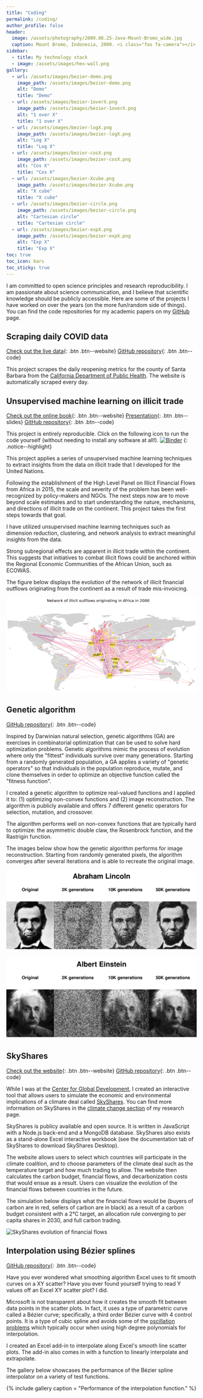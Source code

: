 ```yaml
---
title: "Coding"
permalink: /coding/
author_profile: false
header:
  image: /assets/photography/2009.08.25-Java-Mount-Bromo_wide.jpg
  caption: Mount Bromo, Indonesia, 2009. <i class="fas fa-camera"></i> A. Lépissier
sidebar:
  - title: My technology stack
  - image: /assets/images/hex-wall.png
gallery:
  - url: /assets/images/bezier-demo.png
    image_path: /assets/images/bezier-demo.png
    alt: "Demo"
    title: "Demo"
  - url: /assets/images/bezier-1overX.png
    image_path: /assets/images/bezier-1overX.png
    alt: "1 over X"
    title: "1 over X"
  - url: /assets/images/bezier-logX.png
    image_path: /assets/images/bezier-logX.png
    alt: "Log X"
    title: "Log X"
  - url: /assets/images/bezier-cosX.png
    image_path: /assets/images/bezier-cosX.png
    alt: "Cos X"
    title: "Cos X"
  - url: /assets/images/bezier-Xcube.png
    image_path: /assets/images/bezier-Xcube.png
    alt: "X cube"
    title: "X cube"
  - url: /assets/images/bezier-circle.png
    image_path: /assets/images/bezier-circle.png
    alt: "Cartesian circle"
    title: "Cartesian circle"
  - url: /assets/images/bezier-expX.png
    image_path: /assets/images/bezier-expX.png
    alt: "Exp X"
    title: "Exp X"
toc: true
toc_icon: bars
toc_sticky: true
---
```


I am committed to open science principles and research reproducibility. I am passionate about science communication, and I believe that scientific knowledge should be publicly accessible. Here are some of the projects I have worked on over the years (on the more fun/random side of things). You can find the code repositories for my academic papers on my [GitHub](https://github.com/walice) page.

## Scraping daily COVID data

[Check out the live data](https://alicelepissier.com/COVID-SB/){: .btn .btn--website} [<i class="fab fa-github"></i> GitHub repository](https://github.com/walice/COVID-SB){: .btn .btn--code}

This project scrapes the daily reopening metrics for the county of Santa Barbara from the [California Department of Public Health](https://www.cdph.ca.gov/Programs/CID/DCDC/Pages/COVID-19/COVID19CountyDataTable.aspx). The website is automatically scraped every day.

## Unsupervised machine learning on illicit trade

[Check out the online book](https://alicelepissier.com/jupyter-book-IFF/){: .btn .btn--website} [<i class="fas fa-book"></i> Presentation](/assets/Unsupervised-learning-trade.slides.html){: .btn .btn--slides} [<i class="fab fa-github"></i> GitHub repository](https://github.com/walice/Unsupervised-Learning-IFF){: .btn .btn--code}

This project is entirely reproducible. Click on the following icon to run the code yourself (without needing to install any software at all!). [![Binder](https://mybinder.org/badge_logo.svg)](https://mybinder.org/v2/gh/walice/jupyter-book-IFF/gh-pages?urlpath=lab/tree/work/_sources/Unsupervised-learning-trade.ipynb)
{: .notice--highlight}

This project applies a series of unsupervised machine learning techniques to extract insights from the data on illicit trade that I developed for the United Nations.

Following the establishment of the High Level Panel on Illicit Financial Flows from Africa in 2015, the scale and severity of the problem has been well-recognized by policy-makers and NGOs. The next steps now are to move beyond scale estimates and to start understanding the nature, mechanisms, and directions of illicit trade on the continent. This project takes the first steps towards that goal.

I have utilized unsupervised machine learning techniques such as dimension reduction, clustering, and network analysis to extract meaningful insights from the data.

Strong subregional effects are apparent in illicit trade within the continent. This suggests that initiatives to combat illicit flows could be anchored within the Regional Economic Communities of the African Union, such as ECOWAS.

The figure below displays the evolution of the network of illicit financial outflows originating from the continent as a result of trade mis-invoicing.

![Evolution of network of illicit trade](/assets/images/network-IFF4.gif)

## Genetic algorithm

[<i class="fab fa-github"></i> GitHub repository](https://github.com/walice/Genetic-Algorithm){: .btn .btn--code}

Inspired by Darwinian natural selection, genetic algorithms (GA) are exercises in combinatorial optimization that can be used to solve hard optimization problems. Genetic algorithms mimic the process of evolution where only the "fittest" individuals survive over many generations. Starting from a randomly generated population, a GA applies a variety of "genetic operators" so that individuals in the population reproduce, mutate, and clone themselves in order to optimize an objective function called the "fitness function".

I created a genetic algorithm to optimize real-valued functions and I applied it to: (1) optimizing non-convex functions and (2) image reconstruction. The algorithm is publicly available and offers 7 different genetic operators for selection, mutation, and crossover.

The algorithm performs well on non-convex functions that are typically hard to optimize: the asymmetric double claw, the Rosenbrock function, and the Rastrigin function.

The images below show how the genetic algorithm performs for image reconstruction. Starting from randomly generated pixels, the algorithm converges after several iterations and is able to recreate the original image.

![Abraham Lincoln](/assets/images/genetic-lincoln.png)

![Albert Einstein](/assets/images/genetic-einstein.png)

## SkyShares

[Check out the website](http://www.skyshares.org/){: .btn .btn--website} [<i class="fab fa-github"></i> GitHub repository](https://github.com/walice/skyshares){: .btn .btn--code}

While I was at the [Center for Global Development](https://www.cgdev.org/), I created an interactive tool that allows users to simulate the economic and environmental implications of a climate deal called [SkyShares](http://www.skyshares.org/). You can find more information on SkyShares in the [climate change section](/research/02-climatechange//#skyshares) of my research page.

SkyShares is publicy available and open source. It is written in JavaScript with a Node.js back-end and a MongoDB database. SkyShares also exists as a stand-alone Excel interactive workbook (see the documentation tab of SkyShares to download SkyShares Desktop).

The website allows users to select which countries will participate in the climate coalition, and to choose parameters of the climate deal such as the temperature target and how much trading to allow. The website then calculates the carbon budget, financial flows, and decarbonization costs that would ensue as a result. Users can visualize the evolution of the financial flows between countries in the future.

The simulation below displays what the financial flows would be (buyers of carbon are in red, sellers of carbon are in black) as a result of a carbon budget consistent with a 2°C target, an allocation rule converging to per capita shares in 2030, and full carbon trading.

![SkyShares evolution of financial flows](/assets/images/skyshares-evolution-flows.gif)

## Interpolation using Bézier splines

[<i class="fab fa-github"></i> GitHub repository](https://github.com/walice/beziersplines){: .btn .btn--code}

Have you ever wondered what smoothing algorithm Excel uses to fit smooth curves on a XY scatter? Have you ever found yourself trying to read Y values off an Excel XY scatter plot? I did.

Microsoft is not transparent about how it creates the smooth fit between data points in the scatter plots. In fact, it uses a type of parametric curve called a Bézier curve; specifically, a third order Bézier curve with 4 control points. It is a type of cubic spline and avoids some of the [oscillation problems](http://en.wikipedia.org/wiki/Runge's_phenomenon) which typically occur when using high degree polynomials for interpolation.

I created an Excel add-in to interpolate along Excel's smooth line scatter plots. The add-in also comes in with a function to linearly interpolate and extrapolate.

The gallery below showcases the performance of the Bézier spline interpolator on a variety of test functions.

{% include gallery 
  caption = "Performance of the interpolation function." %}